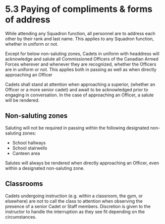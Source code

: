 # 5.3 Paying of compliments & forms of address

While attending any Squadron function, all personnel are to address each other by their rank and last name. This applies to any Squadron function, whether in uniform or not.

Except for below non-saluting zones, Cadets in uniform with headdress will acknowledge and salute all Commissioned Officers of the Canadian Armed Forces wherever and whenever they are recognized, whether the Officers are in uniform or not. This applies both in passing as well as when directly approaching an Officer

Cadets shall stand at attention when approaching a superior, \(whether an Officer or a more senior cadet\) and await to be acknowledged prior to engaging in conversation. In the case of approaching an Officer, a salute will be rendered.

## Non-saluting zones

Saluting will not be required in passing within the following designated non-saluting zones:

* School hallways
* School stairwells
* Canteen area

Salutes will always be rendered when directly approaching an Officer, even within a designated non-saluting zone.

## Classrooms

Cadets undergoing instruction \(e.g. within a classroom, the gym, or elsewhere\) are not to call the class to attention when observing the presence of a senior Cadet or Staff members. Discretion is given to the instructor to handle the interruption as they see fit depending on the circumstances.

